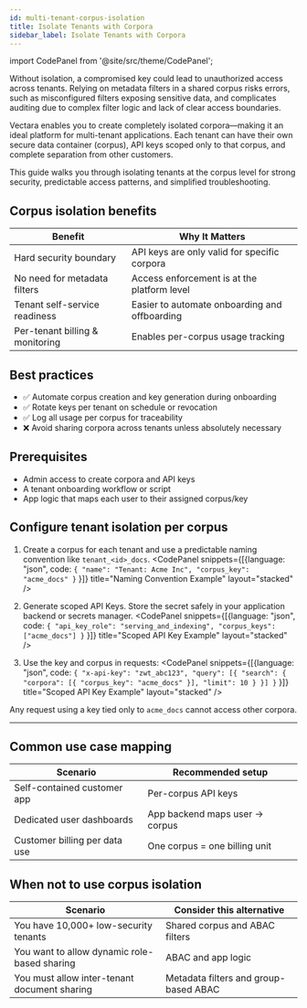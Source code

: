 ```yaml
---
id: multi-tenant-corpus-isolation
title: Isolate Tenants with Corpora
sidebar_label: Isolate Tenants with Corpora
---
```



import CodePanel from '@site/src/theme/CodePanel';

Without isolation, a compromised key could lead to unauthorized access across 
tenants. Relying on metadata filters in a shared corpus risks errors, such as 
misconfigured filters exposing sensitive data, and complicates auditing due to 
complex filter logic and lack of clear access boundaries.

Vectara enables you to create completely isolated corpora—making it an ideal 
platform for multi-tenant applications. Each tenant can have their own secure 
data container (corpus), API keys scoped only to that corpus, and complete 
separation from other customers.

This guide walks you through isolating tenants at the corpus level for strong 
security, predictable access patterns, and simplified troubleshooting.

## Corpus isolation benefits

| **Benefit**                        | **Why It Matters**                                              |
|------------------------------------|------------------------------------------------------------------|
| Hard security boundary             | API keys are only valid for specific corpora                    |
| No need for metadata filters       | Access enforcement is at the platform level                    |
| Tenant self-service readiness      | Easier to automate onboarding and offboarding                  |
| Per-tenant billing & monitoring    | Enables per-corpus usage tracking                              |

## Best practices

- ✅ Automate corpus creation and key generation during onboarding
- ✅ Rotate keys per tenant on schedule or revocation
- ✅ Log all usage per corpus for traceability
- ❌ Avoid sharing corpora across tenants unless absolutely necessary

## Prerequisites

- Admin access to create corpora and API keys
- A tenant onboarding workflow or script
- App logic that maps each user to their assigned corpus/key

## Configure tenant isolation per corpus

1. Create a corpus for each tenant and use a predictable naming convention 
   like `tenant_<id>_docs`.
    <CodePanel snippets={[{language: "json", code: `{
      "name": "Tenant: Acme Inc",
      "corpus_key": "acme_docs"
    }`
    }]} title="Naming Convention Example" layout="stacked" />

2. Generate scoped API Keys. Store the secret safely in your application 
   backend or secrets manager.
    <CodePanel snippets={[{language: "json", code: `{
      "api_key_role": "serving_and_indexing",
      "corpus_keys": ["acme_docs"]
    }`
    }]} title="Scoped API Key Example" layout="stacked" />

3. Use the key and corpus in requests:
    <CodePanel snippets={[{language: "json", code: `{
      "x-api-key": "zwt_abc123",
      "query": [{
          "search": {
          "corpora": [{ "corpus_key": "acme_docs" }],
          "limit": 10
          }
      }]
    }`
    }]} title="Scoped API Key Example" layout="stacked" />

Any request using a key tied only to `acme_docs` cannot access other corpora.

---

## Common use case mapping

| **Scenario**                    | **Recommended setup**              |
|----------------------------------|------------------------------------|
| Self-contained customer app     | Per-corpus API keys                |
| Dedicated user dashboards       | App backend maps user → corpus     |
| Customer billing per data use   | One corpus = one billing unit      |

## When not to use corpus isolation

| **Scenario**                                      | **Consider this alternative**                     |
|------------------------------------------------|-------------------------------------------|
| You have 10,000+ low-security tenants          | Shared corpus and ABAC filters              |
| You want to allow dynamic role-based sharing   | ABAC and app logic                          |
| You must allow inter-tenant document sharing   | Metadata filters and group-based ABAC       |
